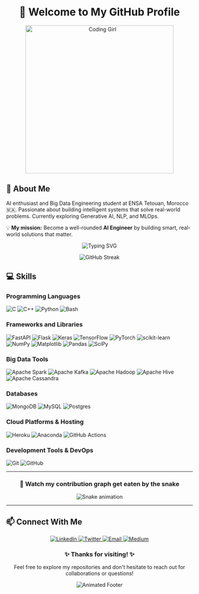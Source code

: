 
# <div align="center">👋 Welcome to My GitHub Profile</div>


<div align="center">
  <img alt="Coding Girl" width="400" src="https://media.giphy.com/media/L1R1tvI9svkIWwpVYr/giphy.gif">
</div>



## <div align="left">🚀 About Me</div>
AI enthusiast and Big Data Engineering student at ENSA Tetouan, Morocco 🇲🇦. Passionate about building intelligent systems that solve real-world problems. Currently exploring Generative AI, NLP, and MLOps.


💡 **My mission:** Become a well-rounded **AI Engineer** by building smart, real-world solutions that matter.




<div align="center">
  
  ![Typing SVG](https://readme-typing-svg.herokuapp.com?font=Fira+Code&pause=1000&color=9C27B0&center=true&vCenter=true&width=435&lines=Machine+Learning+Engineer;Data+Scientist;Problem+Solver;AI+Enthusiast)
  
</div>

<div align="center">
  <img src="https://github-readme-streak-stats.herokuapp.com/?user=bensbehChaimae&theme=material-palenight" alt="GitHub Streak"/>
</div>





## <div align="left">💻 Skills</div>

### **Programming Languages**
![C](https://img.shields.io/badge/C-00599C?logo=c&logoColor=white) 
![C++](https://img.shields.io/badge/C++-00599C?logo=c%2B%2B&logoColor=white) 
![Python](https://img.shields.io/badge/Python-3776AB?logo=python&logoColor=ffdd54) 
![Bash](https://img.shields.io/badge/Bash-4EAA25?logo=gnu-bash&logoColor=white)


### **Frameworks and Libraries**
![FastAPI](https://img.shields.io/badge/FastAPI-009688?logo=fastapi) 
![Flask](https://img.shields.io/badge/Flask-000000?logo=flask&logoColor=white) 
![Keras](https://img.shields.io/badge/Keras-D00000?logo=keras&logoColor=white) 
![TensorFlow](https://img.shields.io/badge/TensorFlow-FF6F00?logo=tensorflow&logoColor=white) 
![PyTorch](https://img.shields.io/badge/PyTorch-EE4C2C?logo=pytorch&logoColor=white)
![scikit-learn](https://img.shields.io/badge/scikit--learn-F7931E?logo=scikit-learn&logoColor=white)
![NumPy](https://img.shields.io/badge/NumPy-013243?logo=numpy&logoColor=white) 
![Matplotlib](https://img.shields.io/badge/Matplotlib-11557c?logo=matplotlib&logoColor=white) 
![Pandas](https://img.shields.io/badge/Pandas-150458?logo=pandas&logoColor=white) 
![SciPy](https://img.shields.io/badge/SciPy-8CAAE6?logo=scipy&logoColor=white)

### **Big Data Tools**
![Apache Spark](https://img.shields.io/badge/Apache%20Spark-E25A1C?logo=apache-spark&logoColor=white) 
![Apache Kafka](https://img.shields.io/badge/Apache%20Kafka-231F20?logo=apache-kafka) 
![Apache Hadoop](https://img.shields.io/badge/Apache%20Hadoop-66CCFF?logo=apache-hadoop&logoColor=white) 
![Apache Hive](https://img.shields.io/badge/Apache%20Hive-FDEE21?logo=apache-hive&logoColor=white)
![Apache Cassandra](https://img.shields.io/badge/Apache%20Cassandra-1287B1?logo=apache-cassandra&logoColor=white)

### **Databases**
![MongoDB](https://img.shields.io/badge/MongoDB-47A248?logo=mongodb&logoColor=white) 
![MySQL](https://img.shields.io/badge/MySQL-4479A1?logo=mysql&logoColor=white) 
![Postgres](https://img.shields.io/badge/PostgreSQL-336791?logo=postgresql&logoColor=white)

### **Cloud Platforms & Hosting**
![Heroku](https://img.shields.io/badge/Heroku-430098?logo=heroku&logoColor=white) 
![Anaconda](https://img.shields.io/badge/Anaconda-44A833?logo=anaconda&logoColor=white) 
![GitHub Actions](https://img.shields.io/badge/GitHub%20Actions-2088FF?logo=githubactions&logoColor=white)

### **Development Tools & DevOps**
![Git](https://img.shields.io/badge/Git-F05032?logo=git&logoColor=white) 
![GitHub](https://img.shields.io/badge/GitHub-181717?logo=github&logoColor=white)





---

<div align="center">
  
  ### 🐍 Watch my contribution graph get eaten by the snake
  
  ![Snake animation](https://github.com/bensbehChaimae/bensbehChaimae/blob/output/github-contribution-grid-snake.svg)
  
</div>

---



## <div align="left">📫 Connect With Me</div>

<div align="center">
  <a href="https://linkedin.com/in/yourlinkedin" target="_blank">
    <img src="https://img.shields.io/badge/LinkedIn-0077B5?style=for-the-badge&logo=linkedin&logoColor=white" alt="LinkedIn"/>
  </a>
  <a href="https://twitter.com/yourtwitter" target="_blank">
    <img src="https://img.shields.io/badge/Twitter-1DA1F2?style=for-the-badge&logo=twitter&logoColor=white" alt="Twitter"/>
  </a>
  <a href="mailto:your.email@example.com" target="_blank">
    <img src="https://img.shields.io/badge/Email-D14836?style=for-the-badge&logo=gmail&logoColor=white" alt="Email"/>
  </a>
  <a href="https://medium.com/@yourusername" target="_blank">
    <img src="https://img.shields.io/badge/Medium-12100E?style=for-the-badge&logo=medium&logoColor=white" alt="Medium"/>
  </a>
</div>


<div align="center">
  <h3>✨ Thanks for visiting! ✨</h3>
  <p>Feel free to explore my repositories and don't hesitate to reach out for collaborations or questions!</p>
  
  ![Animated Footer](https://capsule-render.vercel.app/api?type=waving&color=9C27B0&height=120&section=footer)
</div>